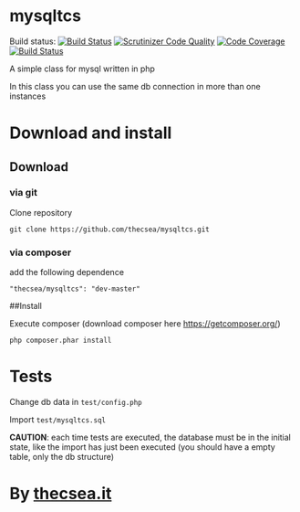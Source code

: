 # mysqltcs
Build status: [![Build Status](https://travis-ci.org/thecsea/mysqltcs.svg?branch=master)](https://travis-ci.org/thecsea/mysqltcs) [![Scrutinizer Code Quality](https://scrutinizer-ci.com/g/thecsea/mysqltcs/badges/quality-score.png?b=master)](https://scrutinizer-ci.com/g/thecsea/mysqltcs/?branch=master) [![Code Coverage](https://scrutinizer-ci.com/g/thecsea/mysqltcs/badges/coverage.png?b=master)](https://scrutinizer-ci.com/g/thecsea/mysqltcs/?branch=master) [![Build Status](https://scrutinizer-ci.com/g/thecsea/mysqltcs/badges/build.png?b=master)](https://scrutinizer-ci.com/g/thecsea/mysqltcs/build-status/master)

A simple class for mysql written in php

In this class you can use the same db connection in more than one instances

# Download and install

## Download

### via git
Clone repository

`git clone https://github.com/thecsea/mysqltcs.git`

### via composer
add the following dependence 

`"thecsea/mysqltcs": "dev-master"`

##Install

Execute composer (download composer here https://getcomposer.org/)

`php composer.phar install`


# Tests
Change db data in `test/config.php`

Import `test/mysqltcs.sql`

**CAUTION**: each time tests are executed, the database must be in the initial state, like the import has just been executed (you should have a empty  table, only the db structure)

# By [thecsea.it](http://www.thecsea.it)

